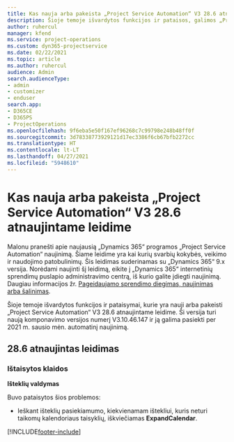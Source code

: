 ```yaml
---
title: Kas nauja arba pakeista „Project Service Automation“ V3 28.6 atnaujintame leidime, karštoji pataisa
description: Šioje temoje išvardytos funkcijos ir pataisos, galimos „Project Service Automation“ V3 28.6 atnaujintame leidime, karštojoje pataisoje.
author: ruhercul
manager: kfend
ms.service: project-operations
ms.custom: dyn365-projectservice
ms.date: 02/22/2021
ms.topic: article
ms.author: ruhercul
audience: Admin
search.audienceType:
- admin
- customizer
- enduser
search.app:
- D365CE
- D365PS
- ProjectOperations
ms.openlocfilehash: 9f6eba5e50f167ef96268c7c99798e248b48ff0f
ms.sourcegitcommit: 3d78338773929121d17ec3386f6cb67bfb2272cc
ms.translationtype: HT
ms.contentlocale: lt-LT
ms.lasthandoff: 04/27/2021
ms.locfileid: "5948610"
---
```

# <a name="whats-new-or-changed-in-project-service-automation-update-release-286-v3"></a>Kas nauja arba pakeista „Project Service Automation“ V3 28.6 atnaujintame leidime

Malonu pranešti apie naujausią „Dynamics 365“ programos „Project Service Automation“ naujinimą. Šiame leidime yra kai kurių svarbių kokybės, veikimo ir naudojimo patobulinimų. Šis leidimas suderinamas su „Dynamics 365“ 9.x versija. Norėdami naujinti šį leidimą, eikite į „Dynamics 365“ internetinių sprendimų puslapio administravimo centrą, iš kurio galite įdiegti naujinimą. Daugiau informacijos žr. [Pageidaujamo sprendimo diegimas, naujinimas arba šalinimas](/power-platform/admin/install-remove-preferred-solution).

Šioje temoje išvardytos funkcijos ir pataisymai, kurie yra nauji arba pakeisti „Project Service Automation“ V3 28.6 atnaujintame leidime. Ši versija turi naują komponavimo versijos numerį V3.10.46.147 ir ją galima pasiekti per 2021 m. sausio mėn. automatinį naujinimą.

## <a name="update-release-286"></a>28.6 atnaujintas leidimas

### <a name="bug-fixes"></a>Ištaisytos klaidos


**Išteklių valdymas**

Buvo pataisytos šios problemos:

- Ieškant išteklių pasiekiamumo, kiekvienamam ištekliui, kuris neturi taikomų kalendoriaus taisyklių, iškviečiamas **ExpandCalendar**.


[!INCLUDE[footer-include](../includes/footer-banner.md)]